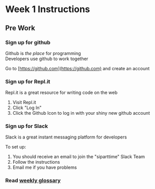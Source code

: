 # Week 1 Instructions

## Pre Work
### Sign up for github
Github is *the place* for programming  
Developers use github to work together

Go to [https://github.com](https://github.com) and create an account


### Sign up for Repl.it
Repl.it is a great resource for writing code on the web  

1) Visit Repl.it  
2) Click "Log In"  
3) Click the Github Icon to log in with your shiny new github account


### Sign up for Slack
Slack is a great instant messaging platform for developers  

To set up:  
1) You should receive an email to join the "siparttime" Slack Team  
2) Follow the instructions  
3) Email me if you have problems  


### Read [weekly glossary](/weekly_glossaries/week_1.md)
